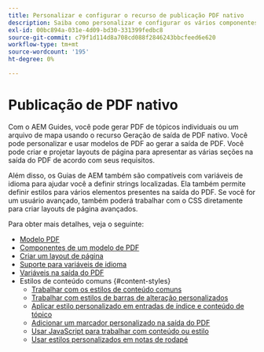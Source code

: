 ```yaml
---
title: Personalizar e configurar o recurso de publicação PDF nativo
description: Saiba como personalizar e configurar os vários componentes do Recurso de PDF nativo.
exl-id: 00bc894a-031e-4d09-bd30-331399fedbc8
source-git-commit: c79f1d114d8a708cd088f2846243bbcfeed6e620
workflow-type: tm+mt
source-wordcount: '195'
ht-degree: 0%

---
```


# Publicação de PDF nativo

Com o AEM Guides, você pode gerar PDF de tópicos individuais ou um arquivo de mapa usando o recurso Geração de saída de PDF nativo. Você pode personalizar e usar modelos de PDF ao gerar a saída de PDF. Você pode criar e projetar layouts de página para apresentar as várias seções na saída do PDF de acordo com seus requisitos.

Além disso, os Guias de AEM também são compatíveis com variáveis de idioma para ajudar você a definir strings localizadas. Ela também permite definir estilos para vários elementos presentes na saída do PDF. Se você for um usuário avançado, também poderá trabalhar com o CSS diretamente para criar layouts de página avançados.


Para obter mais detalhes, veja o seguinte:
* [Modelo PDF](../native-pdf/pdf-template.md)
* [Componentes de um modelo de PDF](../native-pdf/components-pdf-template.md)
* [Criar um layout de página](../native-pdf/design-page-layout.md)
* [Suporte para variáveis de idioma](../native-pdf/native-pdf-language-variables.md)
* [Variáveis na saída do PDF](../native-pdf/native-pdf-variables.md)
* Estilos de conteúdo comuns {#content-styles}
   * [Trabalhar com os estilos de conteúdo comuns](../native-pdf/stylesheet.md)
   * [Trabalhar com estilos de barras de alteração personalizados](../native-pdf/change-bar-style.md)
   * [Aplicar estilo personalizado em entradas de índice e conteúdo de tópico](../native-pdf/custom-style-toc.md)
   * [Adicionar um marcador personalizado na saída do PDF](../native-pdf/add-custom-bookmark.md)
   * [Usar JavaScript para trabalhar com conteúdo ou estilo](../native-pdf/use-javascript-content-style.md)
   * [Usar estilos personalizados em notas de rodapé](../native-pdf/footnote-number-style.md)
